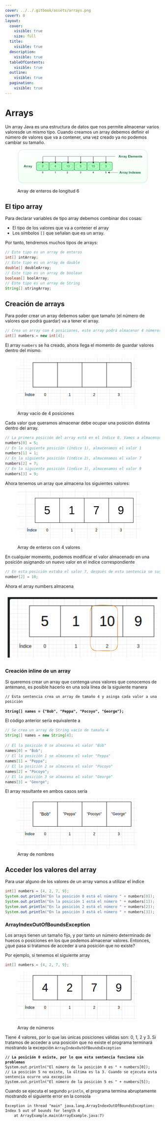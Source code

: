 ```yaml
---
cover: ../../.gitbook/assets/arrays.png
coverY: 0
layout:
  cover:
    visible: true
    size: full
  title:
    visible: true
  description:
    visible: true
  tableOfContents:
    visible: true
  outline:
    visible: true
  pagination:
    visible: true
---
```


# Arrays

Un array Java es una estructura de datos que nos permite almacenar varios valoresde un mismo tipo. Cuando creamos un array debemos definir el número de valores que va a contener, una vez creado ya no podemos cambiar su tamaño.



<figure><img src="../../.gitbook/assets/arrays.png" alt=""><figcaption><p>Array de enteros de longitud 6</p></figcaption></figure>

## El tipo array

Para declarar variables de tipo array debemos combinar dos cosas:

* El tipo de los valores que va a contener el array
* Los símbolos `[]` que señalan que es un array.

Por tanto, tendremos muchos tipos de arrays:

```java
// Este tipo es un array de enteros
int[] intArray;
// Este tipo es un array de double
double[] doubleArray;
// Este tipo es un array de boolean
boolean[] boolArray;
// Este tipo es un array de String
String[] stringArray;
```

## Creación de arrays

Para poder crear un array debemos saber que tamaño (el número de valores que podrá guardar) va a tener el array.&#x20;

```java
// Crea un array con 4 posiciones, este array podrá almacenar 4 números enteros
int[] numbers = new int[4];
```

El array `numbers` se ha creado, ahora llega el momento de guardar valores dentro del mismo.&#x20;

<figure><img src="../../.gitbook/assets/image (1) (1) (1) (1).png" alt=""><figcaption><p>Array vacío de 4 posiciones</p></figcaption></figure>

Cada valor que queramos almacenar debe ocupar una posición distinta dentro del array.

```java
// La primera posición del array está en el índice 0. Vamos a almacenar el valor 5
numbers[0] = 5;
// En la siguiente posición (índice 1), almacenamos el valor 1
numbers[1] = 1;
// En la siguiente posición (índice 2), almacenamos el valor 7
numbers[2] = 7;
// En la siguiente posición (índice 3), almacenamos el valor 9
numbers[3] = 9;
```

Ahora tenemos un array que almacena los siguientes valores:

<figure><img src="../../.gitbook/assets/image (4) (1).png" alt=""><figcaption><p>Array de enteros con 4 valores</p></figcaption></figure>

En cualquier momento, podemos modificar el valor almacenado en una posición asignando un nuevo valor en el índice correspondiente

```java
// En esta posición estaba el valor 7, después de esta sentencia se sustitutye por 10
number[2] = 10;
```

Ahora el array numbers almacena

<img src="../../.gitbook/assets/file.excalidraw (1).svg" alt="" class="gitbook-drawing">

### Creación inline de un array

Si queremos crear un array que contenga unos valores que conocemos de antemano, es posible hacerlo en una sola línea de la siguiente manera

<pre class="language-java"><code class="lang-java">// Esta sentencia crea un array de tamaño 4 y asinga cada valor a una posición 

<strong>String[] names = {"Bob", "Peppa", "Pocoyo", "George"};
</strong></code></pre>

El código anterior sería equivalente a

```java
// Se crea un array de String vacío de tamaño 4
String[] names = new String[4];

// El la posición 0 se almacena el valor "Bob"
names[0] = "Bob";
// El la posición 1 se almacena el valor "Peppa"
names[1] = "Peppa";
// El la posición 2 se almacena el valor "Pocoyo"
names[2] = "Pocoyo";
// El la posición 3 se almacena el valor "George"
names[3] = "George";
```

El array resultante en ambos casos sería

<figure><img src="../../.gitbook/assets/image (3) (1) (1).png" alt=""><figcaption><p>Array de nombres</p></figcaption></figure>

## Acceder los valores del array

Para usar alguno de los valores de un array vamos a utilizar el índice

```java
int[] numbers = {4, 2, 7, 9};
System.out.println("En la posición 0 está el número " + numbers[0]);
System.out.println("En la posición 1 está el número " + numbers[1]);
System.out.println("En la posición 2 está el número " + numbers[2]);
System.out.println("En la posición 3 está el número " + numbers[3]);
```

### ArrayIndexOutOfBoundsException

Los arrays tienen un tamaño fijo, y por tanto un número determinado de huecos o posiciones en los que podemos almacenar valores. Entonces, ¿qué pasa si tratamos de acceder a una posición que no existe?

Por ejemplo, si tenemos el siguiente array

```java
int[] numbers = {4, 2, 7, 9};
```

<figure><img src="../../.gitbook/assets/image (4) (1) (1).png" alt=""><figcaption><p>Array de números</p></figcaption></figure>

Tiene 4 valores, por lo que las únicas posiciones válidas son: 0, 1, 2 y 3. Si tratamos de acceder a una posición que no existe el programa terminará mostrando la excepción `ArrayIndexOutOfBoundsException`

<pre class="language-java"><code class="lang-java"><strong>// La posición 0 existe, por lo que esta sentencia funciona sin problemas
</strong>System.out.println("El número de la posición 0 es " + numbers[0]);
// La posición 5 no existe, la última es la 3. Cuando se ejecuta esta sentencia ocurre una excepción
System.out.println("El número de la posición 5 es " + numbers[5]);
</code></pre>

Cuando se ejecuta el segundo `println`, el programa termina abruptamente mostrando el siguiente error en la consola

```log
Exception in thread "main" java.lang.ArrayIndexOutOfBoundsException: Index 5 out of bounds for length 4
	at ArrayExample.main(ArrayExample.java:7)
```

